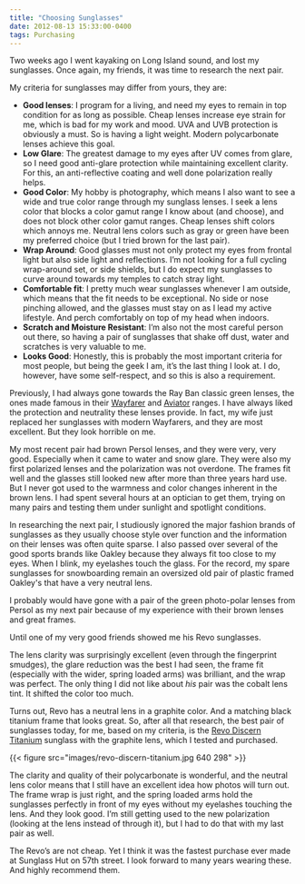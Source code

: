 ```yaml
---
title: "Choosing Sunglasses"
date: 2012-08-13 15:33:00-0400
tags: Purchasing
---
```


Two weeks ago I went kayaking on Long Island sound, and lost my sunglasses. Once again, my friends, it was time to research the next pair.

My criteria for sunglasses may differ from yours, they are:

* **Good lenses**: I program for a living, and need my eyes to remain in top condition for as long as possible. Cheap lenses increase eye strain for me, which is bad for my work and mood. UVA and UVB protection is obviously a must. So is having a light weight. Modern polycarbonate lenses achieve this goal.
* **Low Glare**: The greatest damage to my eyes after UV comes from glare, so I need good anti-glare protection while maintaining excellent clarity. For this, an anti-reflective coating and well done polarization really helps.
* **Good Color**: My hobby is photography, which means I also want to see a wide and true color range through my sunglass lenses. I seek a lens color that blocks a color gamut range I know about (and choose), and does not block other color gamut ranges. Cheap lenses shift colors which annoys me. Neutral lens colors such as gray or green have been my preferred choice (but I tried brown for the last pair).
* **Wrap Around**: Good glasses must not only protect my eyes from frontal light but also side light and reflections. I’m not looking for a full cycling wrap-around set, or side shields, but I do expect my sunglasses to curve around towards my temples to catch stray light.
* **Comfortable fit**: I pretty much wear sunglasses whenever I am outside, which means that the fit needs to be exceptional. No side or nose pinching allowed, and the glasses must stay on as I lead my active lifestyle. And perch comfortably on top of my head when indoors.
* **Scratch and Moisture Resistant**: I’m also not the most careful person out there, so having a pair of sunglasses that shake off dust, water and scratches is very valuable to me.
* **Looks Good**: Honestly, this is probably the most important criteria for most people, but being the geek I am, it’s the last thing I look at. I do, however, have some self-respect, and so this is also a requirement.

Previously, I had always gone towards the Ray Ban classic green lenses, the ones made famous in their [Wayfarer](http://www.ray-ban.com/usa/sunglasses?cat=19) and [Aviator](http://www.ray-ban.com/usa/sunglasses?cat=12) ranges. I have always liked the protection and neutrality these lenses provide. In fact, my wife just replaced her sunglasses with modern Wayfarers, and they are most excellent. But they look horrible on me.

My most recent pair had brown Persol lenses, and they were very, very good. Especially when it came to water and snow glare. They were also my first polarized lenses and the polarization was not overdone. The frames fit well and the glasses still looked new after more than three years hard use. But I never got used to the warmness and color changes inherent in the brown lens. I had spent several hours at an optician to get them, trying on many pairs and testing them under sunlight and spotlight conditions.

In researching the next pair, I studiously ignored the major fashion brands of sunglasses as they usually choose style over function and the information on their lenses was often quite sparse. I also passed over several of the good sports brands like Oakley because they always fit too close to my eyes. When I blink, my eyelashes touch the glass. For the record, my spare sunglasses for snowboarding remain an oversized old pair of plastic framed Oakley's that have a very neutral lens.

I probably would have gone with a pair of the green photo-polar lenses from Persol as my next pair because of my experience with their brown lenses and great frames.

Until one of my very good friends showed me his Revo sunglasses.

The lens clarity was surprisingly excellent (even through the fingerprint smudges), the glare reduction was the best I had seen, the frame fit (especially with the wider, spring loaded arms) was brilliant, and the wrap was perfect. The only thing I did not like about *his* pair was the cobalt lens tint. It shifted the color too much.

Turns out, Revo has a neutral lens in a graphite color. And a matching black titanium frame that looks great. So, after all that research, the best pair of sunglasses today, for me, based on my criteria, is the [Revo Discern Titanium](http://www.revo.com/models/54-discernr-titanium) sunglass with the graphite lens, which I tested and purchased.

{{< figure src="images/revo-discern-titanium.jpg 640 298" >}}

The clarity and quality of their polycarbonate is wonderful, and the neutral lens color means that I still have an excellent idea how photos will turn out. The frame wrap is just right, and the spring loaded arms hold the sunglasses perfectly in front of my eyes without my eyelashes touching the lens. And they look good. I’m still getting used to the new polarization (looking at the lens instead of through it), but I had to do that with my last pair as well.

The Revo’s are not cheap. Yet I think it was the fastest purchase ever made at Sunglass Hut on 57th street. I look forward to many years wearing these. And highly recommend them.
